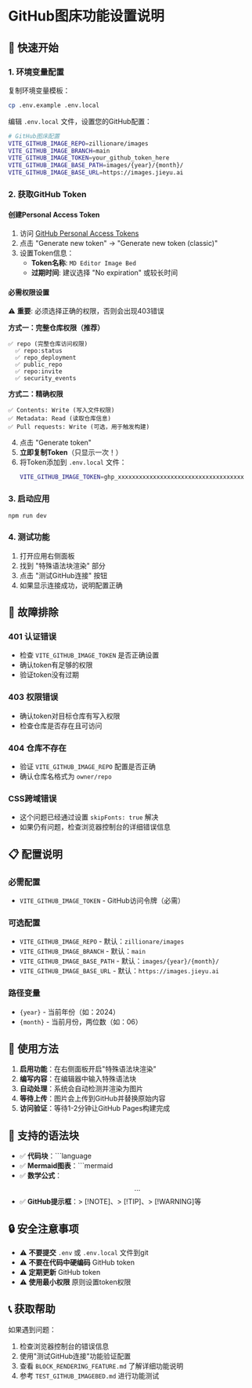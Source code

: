 # GitHub图床功能设置说明

## 🚀 快速开始

### 1. 环境变量配置

复制环境变量模板：

```bash
cp .env.example .env.local
```

编辑 `.env.local` 文件，设置您的GitHub配置：

```bash
# GitHub图床配置
VITE_GITHUB_IMAGE_REPO=zillionare/images
VITE_GITHUB_IMAGE_BRANCH=main
VITE_GITHUB_IMAGE_TOKEN=your_github_token_here
VITE_GITHUB_IMAGE_BASE_PATH=images/{year}/{month}/
VITE_GITHUB_IMAGE_BASE_URL=https://images.jieyu.ai
```

### 2. 获取GitHub Token

#### 创建Personal Access Token

1. 访问 [GitHub Personal Access Tokens](https://github.com/settings/tokens)
2. 点击 "Generate new token" → "Generate new token (classic)"
3. 设置Token信息：
   - **Token名称**: `MD Editor Image Bed`
   - **过期时间**: 建议选择 "No expiration" 或较长时间

#### 必需权限设置

⚠️ **重要**: 必须选择正确的权限，否则会出现403错误

**方式一：完整仓库权限（推荐）**

```
✅ repo (完整仓库访问权限)
  ✅ repo:status
  ✅ repo_deployment
  ✅ public_repo
  ✅ repo:invite
  ✅ security_events
```

**方式二：精确权限**

```
✅ Contents: Write (写入文件权限)
✅ Metadata: Read (读取仓库信息)
✅ Pull requests: Write (可选，用于触发构建)
```

4. 点击 "Generate token"
5. **立即复制Token**（只显示一次！）
6. 将Token添加到 `.env.local` 文件：
   ```bash
   VITE_GITHUB_IMAGE_TOKEN=ghp_xxxxxxxxxxxxxxxxxxxxxxxxxxxxxxxxxxxx
   ```

### 3. 启动应用

```bash
npm run dev
```

### 4. 测试功能

1. 打开应用右侧面板
2. 找到 "特殊语法块渲染" 部分
3. 点击 "测试GitHub连接" 按钮
4. 如果显示连接成功，说明配置正确

## 🔧 故障排除

### 401 认证错误

- 检查 `VITE_GITHUB_IMAGE_TOKEN` 是否正确设置
- 确认token有足够的权限
- 验证token没有过期

### 403 权限错误

- 确认token对目标仓库有写入权限
- 检查仓库是否存在且可访问

### 404 仓库不存在

- 验证 `VITE_GITHUB_IMAGE_REPO` 配置是否正确
- 确认仓库名格式为 `owner/repo`

### CSS跨域错误

- 这个问题已经通过设置 `skipFonts: true` 解决
- 如果仍有问题，检查浏览器控制台的详细错误信息

## 📋 配置说明

### 必需配置

- `VITE_GITHUB_IMAGE_TOKEN` - GitHub访问令牌（必需）

### 可选配置

- `VITE_GITHUB_IMAGE_REPO` - 默认：`zillionare/images`
- `VITE_GITHUB_IMAGE_BRANCH` - 默认：`main`
- `VITE_GITHUB_IMAGE_BASE_PATH` - 默认：`images/{year}/{month}/`
- `VITE_GITHUB_IMAGE_BASE_URL` - 默认：`https://images.jieyu.ai`

### 路径变量

- `{year}` - 当前年份（如：2024）
- `{month}` - 当前月份，两位数（如：06）

## 🎯 使用方法

1. **启用功能**：在右侧面板开启"特殊语法块渲染"
2. **编写内容**：在编辑器中输入特殊语法块
3. **自动处理**：系统会自动检测并渲染为图片
4. **等待上传**：图片会上传到GitHub并替换原始内容
5. **访问验证**：等待1-2分钟让GitHub Pages构建完成

## 📝 支持的语法块

- ✅ **代码块**：```language
- ✅ **Mermaid图表**：```mermaid
- ✅ **数学公式**：$$...$$
- ✅ **GitHub提示框**：> [!NOTE]、> [!TIP]、> [!WARNING]等

## 🔒 安全注意事项

- ⚠️ **不要提交** `.env` 或 `.env.local` 文件到git
- ⚠️ **不要在代码中硬编码** GitHub token
- ⚠️ **定期更新** GitHub token
- ⚠️ **使用最小权限** 原则设置token权限

## 📞 获取帮助

如果遇到问题：

1. 检查浏览器控制台的错误信息
2. 使用"测试GitHub连接"功能验证配置
3. 查看 `BLOCK_RENDERING_FEATURE.md` 了解详细功能说明
4. 参考 `TEST_GITHUB_IMAGEBED.md` 进行功能测试
